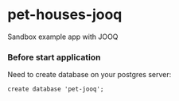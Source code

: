 # pet-houses-jooq
Sandbox example app with JOOQ 

<h3>Before start application</h3>
Need to create database on your postgres server:

`create database 'pet-jooq';`

<h4></h4>
